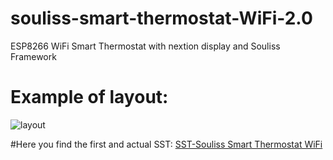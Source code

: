# souliss-smart-thermostat-WiFi-2.0
ESP8266 WiFi Smart Thermostat with nextion display and Souliss Framework


# Example of layout:
![layout](https://github.com/mcbittech/souliss-smart-thermostat-WiFi-2.0/blob/master/grafica/HomePage.png?raw=true "layout")

#Here you find the first and actual SST:
[SST-Souliss Smart Thermostat WiFi](https://github.com/mcbittech/souliss-smart-thermostat-WiFi)

